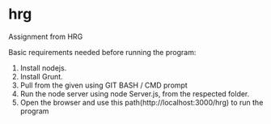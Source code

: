 # hrg
Assignment from HRG

Basic requirements needed before running the program:
1. Install nodejs.
2. Install Grunt.
3. Pull from the given using GIT BASH / CMD prompt
4. Run the node server using node Server.js, from the respected folder.
5. Open the browser and use this path(http://localhost:3000/hrg) to run the program
